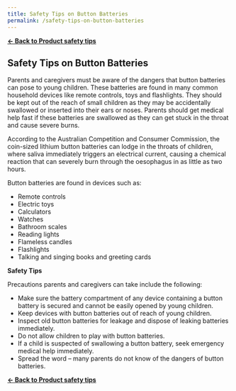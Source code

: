 ```yaml
---
title: Safety Tips on Button Batteries
permalink: /safety-tips-on-button-batteries
---
```


**[&#8592; Back to Product safety tips](/consumers/product-safety-tips/electronics-and-appliances)**

## Safety Tips on Button Batteries
Parents and caregivers must be aware of the dangers that button batteries can pose to young children. These batteries are found in many common household devices like remote controls, toys and flashlights. They should be kept out of the reach of small children as they may be accidentally swallowed or inserted into their ears or noses. Parents should get medical help fast if these batteries are swallowed as they can get stuck in the throat and cause severe burns.

According to the Australian Competition and Consumer Commission, the coin-sized lithium button batteries can lodge in the throats of children, where saliva immediately triggers an electrical current, causing a chemical reaction that can severely burn through the oesophagus in as little as two hours.

Button batteries are found in devices such as:
* Remote controls
* Electric toys
* Calculators
* Watches
* Bathroom scales
* Reading lights
* Flameless candles
* Flashlights
* Talking and singing books and greeting cards

**Safety Tips**

Precautions parents and caregivers can take include the following:
* Make sure the battery compartment of any device containing a button battery is secured and cannot be easily opened by young children.
* Keep devices with button batteries out of reach of young children.
* Inspect old button batteries for leakage and dispose of leaking batteries immediately.
* Do not allow children to play with button batteries.
* If a child is suspected of swallowing a button battery, seek emergency medical help immediately.
* Spread the word – many parents do not know of the dangers of button batteries.

**[&#8592; Back to Product safety tips](/consumers/product-safety-tips/electronics-and-appliances)**
